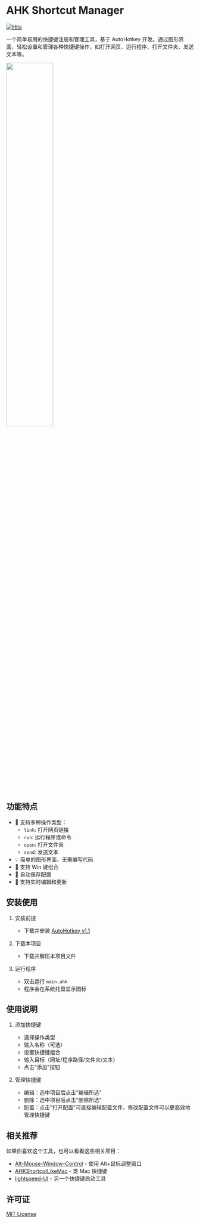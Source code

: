 # AHK Shortcut Manager
[![Hits](https://hits.seeyoufarm.com/api/count/incr/badge.svg?url=https://github.com/cornradio/ahkshortcut&count_bg=%23F26E00&title_bg=%23000000)](https://hits.seeyoufarm.com)

一个简单易用的快捷键注册和管理工具，基于 AutoHotkey 开发。通过图形界面，轻松设置和管理各种快捷键操作，如打开网页、运行程序、打开文件夹、发送文本等。

<img src="https://github.com/user-attachments/assets/f47dfb83-37b0-428a-832b-ba893be90993" width="50%">

## 功能特点

- 🚀 支持多种操作类型：
  - `link`: 打开网页链接
  - `run`: 运行程序或命令
  - `open`: 打开文件夹
  - `send`: 发送文本
- 💡 简单的图形界面，无需编写代码
- 🔧 支持 Win 键组合
- 💾 自动保存配置
- 🔄 支持实时编辑和更新

## 安装使用

1. 安装前提
   - 下载并安装 [AutoHotkey v1.1](https://www.autohotkey.com/)

2. 下载本项目
   - 下载并解压本项目文件

3. 运行程序
   - 双击运行 `main.ahk`
   - 程序会在系统托盘显示图标

## 使用说明

1. 添加快捷键
   - 选择操作类型
   - 输入名称（可选）
   - 设置快捷键组合
   - 输入目标（网址/程序路径/文件夹/文本）
   - 点击"添加"按钮

2. 管理快捷键
   - 编辑：选中项目后点击"编辑所选"
   - 删除：选中项目后点击"删除所选"
   - 配置：点击"打开配置"可直接编辑配置文件，修改配置文件可以更高效地管理快捷键

## 相关推荐

如果你喜欢这个工具，也可以看看这些相关项目：

- [Alt-Mouse-Window-Control](https://github.com/hzhbest/Alt-Mouse-Window-Control) - 使用 Alt+鼠标调整窗口
- [AHKShortcutLikeMac](https://github.com/m2nlight/AHKShortcutLikeMac) - 类 Mac 快捷键
- [lightspeed-UI](https://github.com/cornradio/lightspeed-UI) - 另一个快捷键启动工具

## 许可证

[MIT License](LICENSE)
